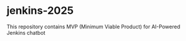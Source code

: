 # jenkins-2025
This repository contains MVP (Minimum Viable Product) for AI-Powered Jenkins chatbot
